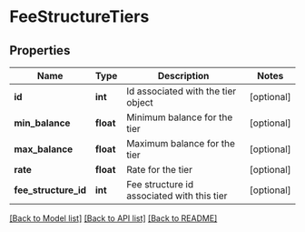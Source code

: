 # FeeStructureTiers

## Properties
Name | Type | Description | Notes
------------ | ------------- | ------------- | -------------
**id** | **int** | Id associated with the tier object | [optional] 
**min_balance** | **float** | Minimum balance for the tier | [optional] 
**max_balance** | **float** | Maximum balance for the tier | [optional] 
**rate** | **float** | Rate for the tier | [optional] 
**fee_structure_id** | **int** | Fee structure id associated with this tier | [optional] 

[[Back to Model list]](../README.md#documentation-for-models) [[Back to API list]](../README.md#documentation-for-api-endpoints) [[Back to README]](../README.md)

